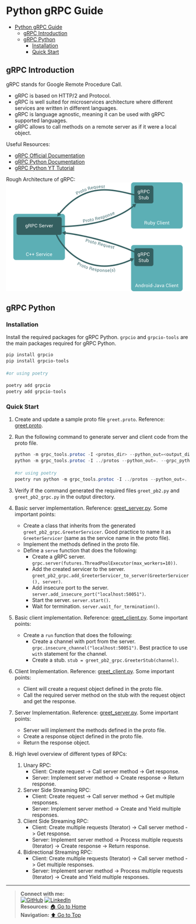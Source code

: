 # Python gRPC Guide

- [Python gRPC Guide](#python-grpc-guide)
  - [gRPC Introduction](#grpc-introduction)
  - [gRPC Python](#grpc-python)
    - [Installation](#installation)
    - [Quick Start](#quick-start)

## gRPC Introduction

gRPC stands for Google Remote Procedure Call.

- gRPC is based on HTTP/2 and Protocol.
- gRPC is well suited for microservices architecture where different services are written in different languages.
- gRPC is language agnostic, meaning it can be used with gRPC supported languages.
- gRPC allows to call methods on a remote server as if it were a local object.

Useful Resources:

- [gRPC Official Documentation](https://grpc.io/docs/)
- [gRPC Python Documentation](https://grpc.io/docs/languages/python/)
- [gRPC Python YT Tutorial](https://www.youtube.com/watch?v=WB37L7PjI5k)

Rough Architecture of gRPC:<br>
![gRPC Architecture](images/gRPC_architecture.png)

## gRPC Python

### Installation

Install the required packages for gRPC Python. `grpcio` and `grpcio-tools` are the main packages required for gRPC
Python.

```powershell
pip install grpcio
pip install grpcio-tools

#or using poetry

poetry add grpcio
poetry add grpcio-tools
```

### Quick Start

1. Create and update a sample proto file `greet.proto`. Reference: [greet.proto](../protos/greet.proto).
2. Run the following command to generate server and client code from the proto file.

   ```powershell
   python -m grpc_tools.protoc -I <protos_dir> --python_out=<output_dir> --grpc_python_out=<output_dir> <proto_file_dir>
   python -m grpc_tools.protoc -I ../protos --python_out=. --grpc_python_out=. ../protos/greet.proto

   #or using poetry
   poetry run python -m grpc_tools.protoc -I ../protos --python_out=. --grpc_python_out=. ../protos/greet.proto
   ```

3. Verify if the command generated the required files `greet_pb2.py` and `greet_pb2_grpc.py` in the output directory.
4. Basic server implementation. Reference: [greet_server.py](greet_server.py). Some important points:
   - Create a class that inherits from the generated `greet_pb2_grpc.GreeterServicer`. Good practice to name it as
     `GreeterServicer` (same as the service name in the proto file).
   - Implement the methods defined in the proto file.
   - Define a `serve` function that does the following:
     - Create a gRPC server. `grpc.server(futures.ThreadPoolExecutor(max_workers=10))`.
     - Add the created servicer to the server.
       `greet_pb2_grpc.add_GreeterServicer_to_server(GreeterServicer(), server)`.
     - Add insecure port to the server. `server.add_insecure_port("localhost:50051")`.
     - Start the server. `server.start()`.
     - Wait for termination. `server.wait_for_termination()`.
5. Basic client implementation. Reference: [greet_client.py](greet_client.py). Some important points:
   - Create a `run` function that does the following:
     - Create a channel with port from the server. `grpc.insecure_channel("localhost:50051")`. Best practice to use
       `with` statement for the channel.
     - Create a stub. `stub = greet_pb2_grpc.GreeterStub(channel)`.
6. Client Implementation. Reference: [greet_client.py](greet_client.py). Some important points:
   - Client will create a request object defined in the proto file.
   - Call the required server method on the stub with the request object and get the response.
7. Server Implementation. Reference: [greet_server.py](greet_server.py). Some important points:
   - Server will implement the methods defined in the proto file.
   - Create a response object defined in the proto file.
   - Return the response object.
8. High level overview of different types of RPCs:
   1. Unary RPC:
      - Client: Create request -> Call server method -> Get response.
      - Server: Implement server method -> Create response -> Return response.
   2. Server Side Streaming RPC:
      - Client: Create request -> Call server method -> Get multiple responses.
      - Server: Implement server method -> Create and Yield multiple responses.
   3. Client Side Streaming RPC:
      - Client: Create multiple requests (Iterator) -> Call server method -> Get response.
      - Server: Implement server method -> Process multiple requests (Iterator) -> Create response -> Return response.
   4. Bidirectional Streaming RPC:
      - Client: Create multiple requests (Iterator) -> Call server method -> Get multiple responses.
      - Server: Implement server method -> Process multiple requests (Iterator) -> Create and Yield multiple responses.

---
> **Connect with me:**<br>
> [![GitHub](https://img.shields.io/badge/GitHub-%23121011.svg?&style=for-the-badge&logo=github&logoColor=white)](https://github.com/shangar-t-a)
> [![LinkedIn](https://img.shields.io/badge/LinkedIn-%230077B5.svg?&style=for-the-badge&logo=linkedin&logoColor=white)](https://www.linkedin.com/in/shangar-arivazhagan/)<br>
> **Resources:** [🏠 Go to Home](../../../README.md)<br>
> **Navigation:** [⬆️ Go to Top](#python-grpc-guide)
